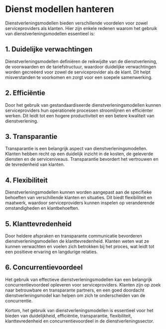 # Dienst modellen hanteren

Dienstverleningsmodellen bieden verschillende voordelen voor zowel serviceproviders als klanten. Hier zijn enkele redenen waarom het gebruik van dienstverleningsmodellen essentieel is:

## 1. Duidelijke verwachtingen

Dienstverleningsmodellen definiëren de reikwijdte van de dienstverlening, de voorwaarden en de tariefstructuur, waardoor duidelijke verwachtingen worden gecreëerd voor zowel de serviceprovider als de klant. Dit helpt misverstanden te voorkomen en zorgt voor een soepele samenwerking.

## 2. Efficiëntie

Door het gebruik van gestandaardiseerde dienstverleningsmodellen kunnen serviceproviders hun operationele processen stroomlijnen en efficiënter werken. Dit leidt tot een hogere productiviteit en een betere kwaliteit van dienstverlening.

## 3. Transparantie

Transparantie is een belangrijk aspect van dienstverleningsmodellen. Klanten hebben recht op een duidelijk inzicht in de kosten, de geleverde diensten en de serviceniveaus. Transparantie bevordert het vertrouwen en de tevredenheid van klanten.

## 4. Flexibiliteit

Dienstverleningsmodellen kunnen worden aangepast aan de specifieke behoeften van verschillende klanten en situaties. Dit biedt flexibiliteit en maatwerk, waardoor serviceproviders kunnen inspelen op veranderende omstandigheden en klantbehoeften.

## 5. Klanttevredenheid

Door heldere afspraken en transparante communicatie bevorderen dienstverleningsmodellen de klanttevredenheid. Klanten weten wat ze kunnen verwachten en voelen zich betrokken bij het proces, wat leidt tot een positieve ervaring en langdurige relaties.

## 6. Concurrentievoordeel

Het gebruik van effectieve dienstverleningsmodellen kan een belangrijk concurrentievoordeel opleveren voor serviceproviders. Klanten zijn op zoek naar betrouwbare en transparante partners, en een goed doordacht dienstverleningsmodel kan helpen om zich te onderscheiden van de concurrentie.

Kortom, het gebruik van dienstverleningsmodellen is essentieel voor het bieden van duidelijkheid, efficiëntie, transparantie, flexibiliteit, klanttevredenheid en concurrentievoordeel in de dienstverleningssector.
